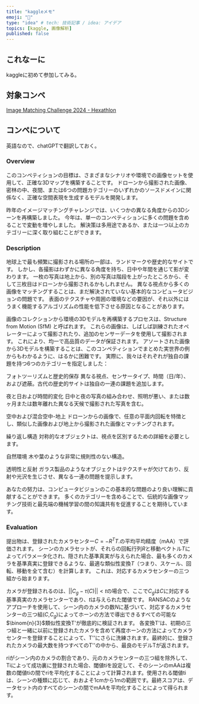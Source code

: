 ```yaml
---
title: "kaggleメモ"
emoji: "🦔"
type: "idea" # tech: 技術記事 / idea: アイデア
topics: [kaggle, 画像解析]
published: false
---
```


## これなーに
kaggleに初めて参加してみる。

## 対象コンペ
[Image Matching Challenge 2024 - Hexathlon](https://www.kaggle.com/competitions/image-matching-challenge-2024)

## コンペについて
英語なので、chatGPTで翻訳しておく。

### Overview
このコンペティションの目標は、さまざまなシナリオや環境での画像セットを使用して、正確な3Dマップを構築することです。
ドローンから撮影された画像、密林の中、夜間、または6つの問題カテゴリーのいずれかのソースドメインに関係なく、正確な空間表現を生成するモデルを開発します。

昨年のイメージマッチングチャレンジでは、いくつかの異なる角度からの3Dシーンを再構築しました。
今年は、単一のコンペティションに多くの問題を含めることで変動を増やしました。
解決策は多用途であるか、または一つ以上のカテゴリーに深く取り組むことができます。

### Description
地球上で最も頻繁に撮影される場所の一部は、ランドマークや歴史的なサイトです。
しかし、各撮影はわずかに異なる角度を持ち、日中や年間を通じて影が変わります。
一枚の写真は地上から、別の写真は階段を上がったところから、そして三枚目はドローンから撮影されるかもしれません。
異なる視点から多くの画像をマッチングすることは、まだ解決されていない基本的なコンピュータビジョンの問題です。
表面のテクスチャや周囲の環境などの要因が、それ以外にはうまく機能するアルゴリズムの性能を低下させる原因となることがあります。

画像のコレクションから環境の3Dモデルを再構築するプロセスは、Structure from Motion (SfM) と呼ばれます。
これらの画像は、しばしば訓練されたオペレーターによって撮影されたり、追加のセンサーデータを使用して撮影されます。
これにより、均一で高品質のデータが保証されます。
アソートされた画像から3Dモデルを構築することは、このコンペティションでまとめた実世界の例からもわかるように、はるかに困難です。
実際に、我々はそれぞれが独自の課題を持つ6つのカテゴリーを指定しました：

フォトツーリズムと歴史的保存
異なる視点、センサータイプ、時間（日/年）、および遮蔽。古代の歴史的サイトは独自の一連の課題を追加します。

夜と日および時間的変化
日中と夜の写真の組み合わせ、照明が悪い、または数ヶ月または数年離れた異なる天候で撮影された写真を含む。

空中および混合空中-地上
ドローンからの画像で、任意の平面内回転を特徴とし、類似した画像および地上から撮影された画像とマッチングされます。

繰り返し構造
対称的なオブジェクトは、視点を区別するための詳細を必要とします。

自然環境
木や葉のような非常に規則性のない構造。

透明性と反射
ガラス製品のようなオブジェクトはテクスチャが欠けており、反射や光沢を生じさせ、異なる一連の問題を提示します。

あなたの努力は、コンピュータビジョンのこの基本的な問題のより良い理解に貢献することができます。
多くのカテゴリーを含めることで、伝統的な画像マッチング技術と最先端の機械学習の間の知識共有を促進することを期待しています。

### Evaluation
提出物は、登録されたカメラセンター$C = -R^T T.$の平均平均精度（mAA）で評価されます。
シーンのカメラセットが、それらの回転行列$R$と移動ベクトル$T$によってパラメータ化され、隠された基準真実が与えられた場合、最も多くのカメラを基準真実に登録できるような、最適な類似性変換$T$（つまり、スケール、回転、移動を全て含む）を計算します。
これは、対応するカメラセンターの三つ組から始まります。

カメラが登録されるのは、$||C_g−\tau(C)||<t$の場合で、ここで$C_g$は$C$に対応する基準真実のカメラセンターであり、$t$は与えられた閾値です。
RANSACのようなアプローチを使用して、シーン内のカメラの数$N$に基づいて、対応するカメラセンターの三つ組($C$,$C_g$)によってホーンの方法で導出できるすべての可能な$\binom{n}{3}$類似性変換T'が徹底的に検証されます。
各変換T'は、初期の三つ組と一緒に以前に登録されたカメラを含めて再度ホーンの方法によってカメラセンターを登録することによって、T''にさらに洗練されます。最終的に、登録されたカメラの最大数を持つすべてのT''の中から、最良のモデルTが返されます。

riがシーン内のカメラの割合であり、元のカメラセンターの三つ組を除外して、Tiによって成功裏に登録された場合、閾値tiを設定して、そのシーンのmAAは複数の閾値tiの間でriを平均化することによって計算されます。使用される閾値tiは、シーンの種類に応じて、おおよそ1cmから1mの範囲です。最終スコアは、データセット内のすべてのシーンの間でmAAを平均化することによって得られます。









